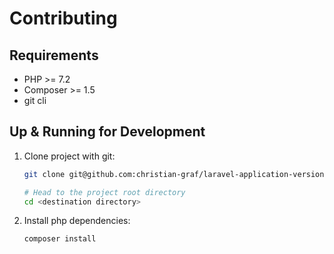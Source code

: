# Contributing

## Requirements

* PHP >= 7.2
* Composer >= 1.5
* git cli

## Up & Running for Development

1. Clone project with git:
    ```bash
    git clone git@github.com:christian-graf/laravel-application-version.git <destination directory>
    
    # Head to the project root directory 
    cd <destination directory>
    ```
1. Install php dependencies:
    ```bash
    composer install
    ```
